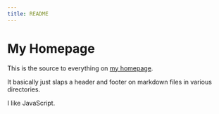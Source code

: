 ```yaml
---
title: README
---
```


My Homepage
===========

This is the source to everything on
[my homepage](https://woozle.org/neale/).

It basically just slaps a header and footer on
markdown files in various directories.

I like JavaScript.
